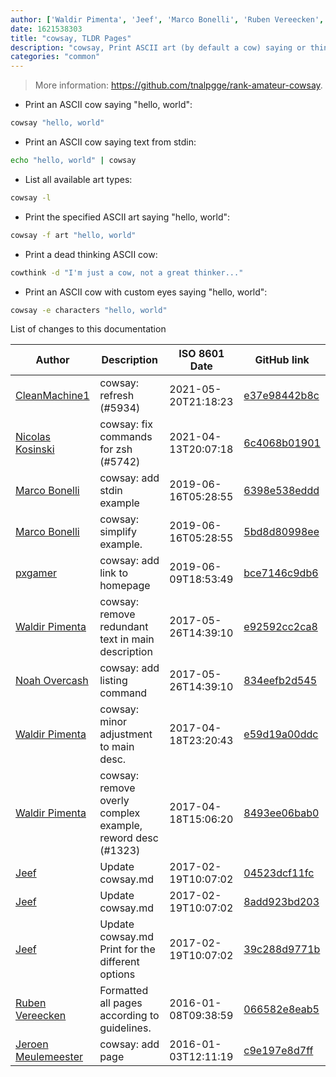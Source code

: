 ```yaml
---
author: ['Waldir Pimenta', 'Jeef', 'Marco Bonelli', 'Ruben Vereecken', 'Jeroen Meulemeester', 'pxgamer', 'CleanMachine1', 'Nicolas Kosinski', 'Noah Overcash']
date: 1621538303
title: "cowsay, TLDR Pages"
description: "cowsay, Print ASCII art (by default a cow) saying or thinking something."
categories: "common"
---
```

> More information: <https://github.com/tnalpgge/rank-amateur-cowsay>.

- Print an ASCII cow saying "hello, world":

```bash
cowsay "hello, world"
```

- Print an ASCII cow saying text from stdin:

```bash
echo "hello, world" | cowsay
```

- List all available art types:

```bash
cowsay -l
```

- Print the specified ASCII art saying "hello, world":

```bash
cowsay -f art "hello, world"
```

- Print a dead thinking ASCII cow:

```bash
cowthink -d "I'm just a cow, not a great thinker..."
```

- Print an ASCII cow with custom eyes saying "hello, world":

```bash
cowsay -e characters "hello, world"
```
List of changes to this documentation


Author | Description | ISO 8601 Date | GitHub link
------|-----|-----|-----
[CleanMachine1](mailto:78213164+CleanMachine1@users.noreply.github.com) | cowsay: refresh (#5934) | 2021-05-20T21:18:23 | [e37e98442b8c](https://github.com/tldr-pages/tldr/commit/e37e98442b8cb5e4f614616bb62b8e95dbe5d56e)
[Nicolas Kosinski](mailto:nicokosi@yahoo.com) | cowsay: fix commands for zsh (#5742) | 2021-04-13T20:07:18 | [6c4068b01901](https://github.com/tldr-pages/tldr/commit/6c4068b01901f36d53686965b5c851d797309482)
[Marco Bonelli](mailto:marco@mebeim.net) | cowsay: add stdin example | 2019-06-16T05:28:55 | [6398e538eddd](https://github.com/tldr-pages/tldr/commit/6398e538eddd4cd0d6daab1771b5401779be67a3)
[Marco Bonelli](mailto:marco@mebeim.net) | cowsay: simplify example. | 2019-06-16T05:28:55 | [5bd8d80998ee](https://github.com/tldr-pages/tldr/commit/5bd8d80998ee56fcc2b03c034146e77fb601a0b2)
[pxgamer](mailto:owzie123@gmail.com) | cowsay: add link to homepage | 2019-06-09T18:53:49 | [bce7146c9db6](https://github.com/tldr-pages/tldr/commit/bce7146c9db690a888c9358c9e32b9c7e37ed9ce)
[Waldir Pimenta](mailto:waldyrious@gmail.com) | cowsay: remove redundant text in main description | 2017-05-26T14:39:10 | [e92592cc2ca8](https://github.com/tldr-pages/tldr/commit/e92592cc2ca8306460805de0351999925f38b1b1)
[Noah Overcash](mailto:smileytechguy@icloud.com) | cowsay: add listing command | 2017-05-26T14:39:10 | [834eefb2d545](https://github.com/tldr-pages/tldr/commit/834eefb2d5455baf2e498337ae521266e124636c)
[Waldir Pimenta](mailto:waldyrious@gmail.com) | cowsay: minor adjustment to main desc. | 2017-04-18T23:20:43 | [e59d19a00ddc](https://github.com/tldr-pages/tldr/commit/e59d19a00ddc0f29528ac39b6944bd1cb6e6cfdc)
[Waldir Pimenta](mailto:waldyrious@gmail.com) | cowsay: remove overly complex example, reword desc (#1323) | 2017-04-18T15:06:20 | [8493ee06bab0](https://github.com/tldr-pages/tldr/commit/8493ee06bab05ece027cebcf69cf4f0771806348)
[Jeef](mailto:jeeftor@users.noreply.github.com) | Update cowsay.md | 2017-02-19T10:07:02 | [04523dcf11fc](https://github.com/tldr-pages/tldr/commit/04523dcf11fcd1109e39386ac944f89ae9d1a332)
[Jeef](mailto:jeeftor@users.noreply.github.com) | Update cowsay.md | 2017-02-19T10:07:02 | [8add923bd203](https://github.com/tldr-pages/tldr/commit/8add923bd203b4323614979402d4b75f05b9a792)
[Jeef](mailto:jeeftor@users.noreply.github.com) | Update cowsay.md Print for the different options | 2017-02-19T10:07:02 | [39c288d9771b](https://github.com/tldr-pages/tldr/commit/39c288d9771b916e29d842e3c6b5709435e59756)
[Ruben Vereecken](mailto:rubenvereecken@gmail.com) | Formatted all pages according to guidelines. | 2016-01-08T09:38:59 | [066582e8eab5](https://github.com/tldr-pages/tldr/commit/066582e8eab57bce9861cc8d379e158d61f1cc95)
[Jeroen Meulemeester](mailto:jeroen.meulemeester@gmail.com) | cowsay: add page | 2016-01-03T12:11:19 | [c9e197e8d7ff](https://github.com/tldr-pages/tldr/commit/c9e197e8d7ff6ba79b8e50ef9bf9d20e6bbd2b67)

